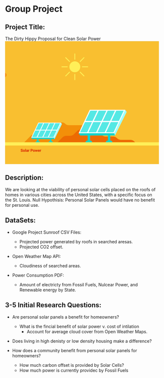 # Group Project

## Project Title:
The Dirty Hippy Proposal for Clean Solar Power
![sun](Images/sun.gif)

## Description:
We are looking at the viability of personal solar cells placed on the roofs of homes in various cities across the United States, with a specific focus on the St. Louis.
Null Hypothisis:
Personal Solar Panels would have no benefit for personal use.

## DataSets:
* Google Project Sunroof CSV Files:
	* Projected power generated by roofs in searched aresas.
	* Projected CO2 offset.

* Open Weather Map API:
	* Cloudiness of searched areas.

* Power Consumption PDF:
	* Amount of electricty from Fossil Fuels, Nulcear Power, and Renewable energy by State.


## 3-5 Initial Research Questions:

* Are personal solar panels a benefit for homeowners?
	* What is the fincial benefit of solar power v. cost of intilation
		* Account for average cloud cover from Open Weather Maps.
	
* Does living in high denisty or low density housing make a difference?

* How does a community benefit from personal solar panels for homeowners?
	* How much carbon offset is provided by Solar Cells?
	* How much power is currently providec by Fossil Fuels



